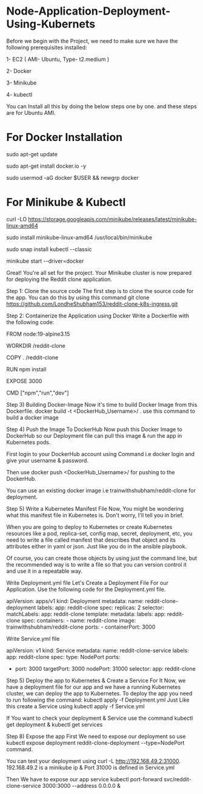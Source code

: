 # Node-Application-Deployment-Using-Kubernets

Before we begin with the Project, we need to make sure we have the following prerequisites installed:

1- EC2 ( AMI- Ubuntu, Type- t2.medium )

2- Docker

3- Minikube

4- kubectl

You can Install all this by doing the below steps one by one. and these steps are for Ubuntu AMI.

# For Docker Installation

sudo apt-get update

sudo apt-get install docker.io -y

sudo usermod -aG docker $USER && newgrp docker

# For Minikube & Kubectl

curl -LO https://storage.googleapis.com/minikube/releases/latest/minikube-linux-amd64

sudo install minikube-linux-amd64 /usr/local/bin/minikube 

sudo snap install kubectl --classic

minikube start --driver=docker


Great! You're all set for the project. Your Minikube cluster is now prepared for deploying the Reddit clone application. 


Step 1: Clone the source code
The first step is to clone the source code for the app. You can do this by using this command git clone https://github.com/LondheShubham153/reddit-clone-k8s-ingress.git 

Step 2: Containerize the Application using Docker
Write a Dockerfile with the following code:


FROM node:19-alpine3.15

WORKDIR /reddit-clone

COPY . /reddit-clone

RUN npm install 

EXPOSE 3000

CMD ["npm","run","dev"]

Step 3) Building Docker-Image
Now it's time to build Docker Image from this Dockerfile. docker build -t <DockerHub_Username>/<Imagename> . use this command to build a docker image

Step 4) Push the Image To DockerHub
Now push this Docker Image to DockerHub so our Deployment file can pull this image & run the app in Kubernetes pods.

First login to your DockerHub account using Command i.e docker login and give your username & password.

Then use docker push <DockerHub_Username>/<Imagename> for pushing to the DockerHub.

You can use an existing docker image i.e trainwithshubham/reddit-clone for deployment.


Step 5) Write a Kubernetes Manifest File
Now, You might be wondering what this manifest file in Kubernetes is. Don't worry, I'll tell you in brief.

When you are going to deploy to Kubernetes or create Kubernetes resources like a pod, replica-set, config map, secret, deployment, etc, you need to write a file called manifest that describes that object and its attributes either in yaml or json. Just like you do in the ansible playbook.

Of course, you can create those objects by using just the command line, but the recommended way is to write a file so that you can version control it and use it in a repeatable way.


Write Deployment.yml file
Let's Create a Deployment File For our Application. Use the following code for the Deployment.yml file.

apiVersion: apps/v1
kind: Deployment
metadata:
  name: reddit-clone-deployment
  labels:
    app: reddit-clone
spec:
  replicas: 2
  selector:
    matchLabels:
      app: reddit-clone
  template:
    metadata:
      labels:
        app: reddit-clone
    spec:
      containers:
      - name: reddit-clone
        image: trainwithshubham/reddit-clone
        ports:
        - containerPort: 3000

Write Service.yml file

apiVersion: v1
kind: Service
metadata:
  name: reddit-clone-service
  labels:
    app: reddit-clone
spec:
  type: NodePort
  ports:
  - port: 3000
    targetPort: 3000
    nodePort: 31000
  selector:
    app: reddit-clone


Step 5) Deploy the app to Kubernetes & Create a Service For It
Now, we have a deployment file for our app and we have a running Kubernetes cluster, we can deploy the app to Kubernetes. To deploy the app you need to run following the command: kubectl apply -f Deployment.yml Just Like this create a Service using kubectl apply -f Service.yml

If You want to check your deployment & Service use the command kubectl get deployment & kubectl get services


Step 8) Expose the app
First We need to expose our deployment so use kubectl expose deployment reddit-clone-deployment --type=NodePort command.

You can test your deployment using curl -L http://192.168.49.2:31000. 192.168.49.2 is a minikube ip & Port 31000 is defined in Service.yml

Then We have to expose our app service kubectl port-forward svc/reddit-clone-service 3000:3000 --address 0.0.0.0 &



